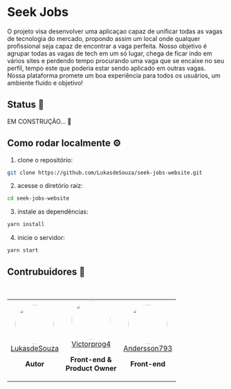 # Seek Jobs

O projeto visa desenvolver uma aplicaçao capaz de unificar todas as vagas de tecnologia do mercado, propondo assim um local onde qualquer profissional seja capaz de encontrar a vaga perfeita. Nosso objetivo é agrupar todas as vagas de tech em um só lugar, chega de ficar indo em vários sites e perdendo tempo procurando uma vaga que se encaixe no seu perfil, tempo este que poderia estar sendo aplicado em outras vagas. Nossa plataforma promete um boa experiência para todos os usuários, um ambiente fluido e objetivo!

## Status 👀

EM CONSTRUÇÃO...  🚧
<!--EM PRODUÇÃO... 🚀--> 

## Como rodar localmente ⚙️

1. clone o repositório:

```bash
git clone https://github.com/LukasdeSouza/seek-jobs-website.git
```
2. acesse o diretório raiz:
```bash
cd seek-jobs-website
```
3. instale as dependências:
```bash
yarn install
```
4. inicie o servidor:
```bash
yarn start
```

## Contrubuidores 🤟

<!--
    todos os avatares devem seguir esse padrão


    <td style="text-align:center">
        <img height="90" width="90" style="border-radius: 50%;" 
            src="<url do avatar>"
        >
        <br>
        <a href="https://github.com/LukasdeSouza">
            <nickname>
        </a>
        <p style="font-weight:bold">
            <função no projeto>
        </p>
        <pode haver mais de uma função>
    </td>
-->
<br>
<table>
    <tr>
        <!--Lucas de Souza-->
        <td style="text-align:center">
            <img height="90" width="90" style="border-radius: 50%;" 
                src="https://avatars.githubusercontent.com/u/99886292?v=4"
            >
            <br>
            <a href="https://github.com/LukasdeSouza">
                LukasdeSouza
            </a>
            <p style="font-weight:bold">
                Autor
            </p>
        </td>
        <!--Vitor Hugo-->
        <td style="text-align:center">
            <img height="90" width="90" style="border-radius: 50%;" 
                src="https://avatars.githubusercontent.com/u/100080203?v=4"
            >
            <br>
            <a href="https://github.com/LukasdeSouza">
                Victorprog4
            </a>
            <p style="font-weight:bold">
                Front-end & <br> Product Owner
            </p>
        </td>
        <!--Andersson Gonçalves-->
        <td style="text-align:center">
            <img height="90" width="90" style="border-radius: 50%;" 
                src="https://avatars.githubusercontent.com/u/94249557?s=400&u=72f47fb4e4ed4bb314de7ddae4eee7d033106348&v=4"
            >
            <br>
            <a href="https://github.com/LukasdeSouza">
                Andersson793
            </a>
            <p style="font-weight:bold">
                Front-end
            </p>
        </td>
    </tr>
</table>
